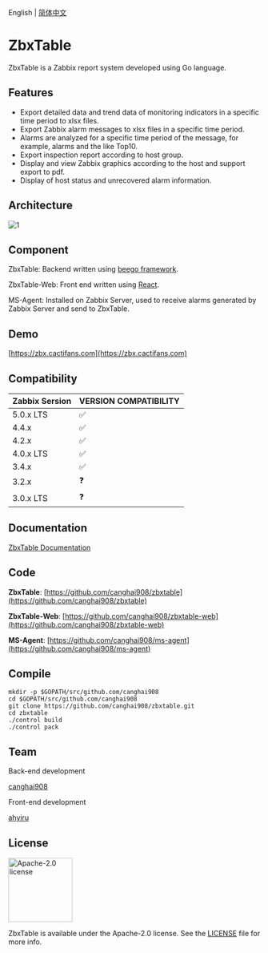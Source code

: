 English | [简体中文](./README.zh-CN.md)

# ZbxTable

ZbxTable is a Zabbix report system developed using Go language.

## Features

* Export detailed data and trend data of monitoring indicators in a specific time period to xlsx files.
* Export Zabbix alarm messages to xlsx files in a specific time period.
* Alarms are analyzed for a specific time period of the message, for example, alarms and the like Top10.
* Export inspection report according to host group.
* Display and view Zabbix graphics according to the host and support export to pdf.
* Display of host status and unrecovered alarm information.

## Architecture

![1](https://img.cactifans.com/wp-content/uploads/2020/07/zbxtable.png)

## Component

ZbxTable: Backend written using [beego framework](https://github.com/astaxie/beego).

ZbxTable-Web: Front end written using [React](https://github.com/facebook/react).

MS-Agent: Installed on Zabbix Server, used to receive alarms generated by Zabbix Server and send to ZbxTable.

## Demo

[https://zbx.cactifans.com](https://zbx.cactifans.com)

## Compatibility

| Zabbix Sersion | VERSION COMPATIBILITY |
| :------------- | :-------------------- |
| 5.0.x LTS      | ✅                    |
| 4.4.x          | ✅                    |
| 4.2.x          | ✅                    |
| 4.0.x LTS      | ✅                    |
| 3.4.x          | ✅                    |
| 3.2.x          | ❓                    |
| 3.0.x LTS      | ❓                    |

## Documentation

[ZbxTable Documentation](https://zbxtable.cactifans.com)

## Code

**ZbxTable**: [https://github.com/canghai908/zbxtable](https://github.com/canghai908/zbxtable)

**ZbxTable-Web**: [https://github.com/canghai908/zbxtable-web](https://github.com/canghai908/zbxtable-web)

**MS-Agent**: [https://github.com/canghai908/ms-agent](https://github.com/canghai908/ms-agent)

## Compile

``` 
mkdir -p $GOPATH/src/github.com/canghai908
cd $GOPATH/src/github.com/canghai908
git clone https://github.com/canghai908/zbxtable.git
cd zbxtable
./control build
./control pack
```

## Team

Back-end development

[canghai908](https://github.com/canghai908)

Front-end development

[ahyiru](https://github.com/ahyiru)

## License

<img alt="Apache-2.0 license" src="https://s3-gz01.didistatic.com/n9e-pub/image/apache.jpeg" width="128">

ZbxTable is available under the Apache-2.0 license. See the [LICENSE](LICENSE) file for more info.
